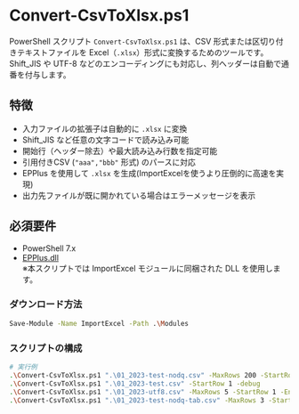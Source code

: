 # Convert-CsvToXlsx.ps1

PowerShell スクリプト `Convert-CsvToXlsx.ps1` は、CSV 形式または区切り付きテキストファイルを Excel（`.xlsx`）形式に変換するためのツールです。  
Shift_JIS や UTF-8 などのエンコーディングにも対応し、列ヘッダーは自動で通番を付与します。


## 特徴

- 入力ファイルの拡張子は自動的に `.xlsx` に変換
- Shift_JIS など任意の文字コードで読み込み可能
- 開始行（ヘッダー除去）や最大読み込み行数を指定可能
- 引用付きCSV (`"aaa","bbb"` 形式) のパースに対応
- EPPlus を使用して `.xlsx` を生成(ImportExcelを使うより圧倒的に高速を実現)
- 出力先ファイルが既に開かれている場合はエラーメッセージを表示

## 必須要件

- PowerShell 7.x
- [EPPlus.dll](https://www.nuget.org/packages/EPPlus)  
  ※本スクリプトでは ImportExcel モジュールに同梱された DLL を使用します。
### ダウンロード方法
```bash
Save-Module -Name ImportExcel -Path .\Modules
```
### スクリプトの構成

```bash
# 実行例
.\Convert-CsvToXlsx.ps1 ".\01_2023-test-nodq.csv" -MaxRows 200 -StartRow 2 -debug
.\Convert-CsvToXlsx.ps1 ".\01_2023-test.csv" -StartRow 1 -debug
.\Convert-CsvToXlsx.ps1 ".\01_2023-utf8.csv" -MaxRows 5 -StartRow 1 -Encoding utf-8 -IncludeHeaders $true -debug
.\Convert-CsvToXlsx.ps1 ".\01_2023-test-nodq-tab.csv" -MaxRows 3 -StartRow 2 -Separator "\t"  -debug
```
